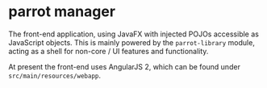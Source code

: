 # parrot manager
The front-end application, using JavaFX with injected POJOs accessible as JavaScript objects. This is mainly
powered by the `parrot-library` module, acting as a shell for non-core / UI features and functionality.

At present the front-end uses AngularJS 2, which can be found under `src/main/resources/webapp`.

